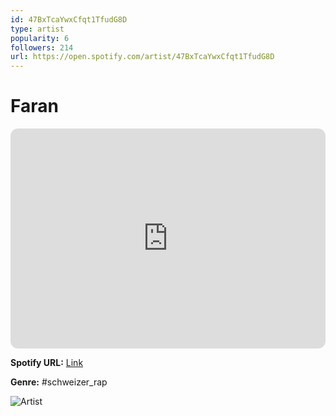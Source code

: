 ```yaml
---
id: 47BxTcaYwxCfqt1TfudG8D
type: artist
popularity: 6
followers: 214
url: https://open.spotify.com/artist/47BxTcaYwxCfqt1TfudG8D
---
```

# Faran

<iframe style="border-radius:12px" src="https://open.spotify.com/embed/artist/47BxTcaYwxCfqt1TfudG8D" width="100%" height="352" frameBorder="0" allowfullscreen="" allow="autoplay; clipboard-write; encrypted-media; fullscreen; picture-in-picture" loading="lazy"></iframe>

**Spotify URL:** [Link](https://open.spotify.com/artist/47BxTcaYwxCfqt1TfudG8D)

**Genre:**  #schweizer_rap

![Artist](https://i.scdn.co/image/ab67616d0000b2730420606a4d7e7ff2c28bab0a)
